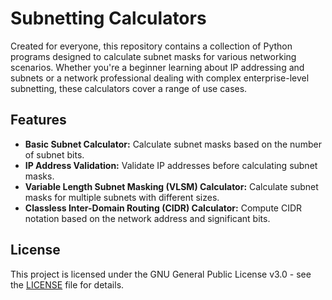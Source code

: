 # Subnetting Calculators

Created for everyone, this repository contains a collection of Python programs designed to calculate subnet masks for various networking scenarios. Whether you're a beginner learning about IP addressing and subnets or a network professional dealing with complex enterprise-level subnetting, these calculators cover a range of use cases.

## Features

- **Basic Subnet Calculator:** Calculate subnet masks based on the number of subnet bits.
- **IP Address Validation:** Validate IP addresses before calculating subnet masks.
- **Variable Length Subnet Masking (VLSM) Calculator:** Calculate subnet masks for multiple subnets with different sizes.
- **Classless Inter-Domain Routing (CIDR) Calculator:** Compute CIDR notation based on the network address and significant bits.

## License

This project is licensed under the GNU General Public License v3.0 - see the [LICENSE](LICENSE) file for details.
